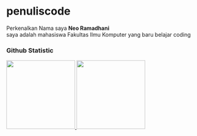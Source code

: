 # penuliscode
Perkenalkan Nama saya **Neo Ramadhani**<br>
saya adalah mahasiswa Fakultas Ilmu Komputer yang baru belajar coding 

### Github Statistic
<p align="left">
<a href="https://github.com/NeoRamadhani93">
  <img height="180em" src="https://github-readme-stats-eight-theta.vercel.app/api?username=dimasmds&show_icons=true&theme=algolia&include_all_commits=true&count_private=true"/>
  <img height="180em" src="https://github-readme-stats-eight-theta.vercel.app/api/top-langs/?username=dimasmds&layout=compact&langs_count=8&theme=algolia"/>
</a>
</p>
